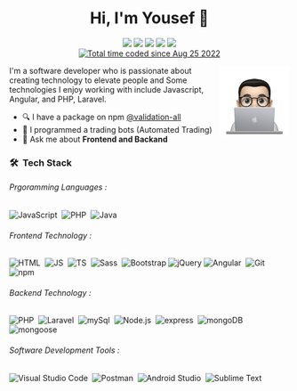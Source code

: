
<h1 align="center">Hi, I'm Yousef 👋</h1>
<p align="center">
    <a href="https://www.linkedin.com/in/yousefhatem"><img src="https://img.shields.io/badge/linkedin-%230177B5?style=flat&logo=linkedin&logoColor=white"/></a>
    <a href="https://twitter.com/Yousef26Hatem"><img src="https://img.shields.io/badge/twitter-%231FA1F1?style=flat&logo=twitter&logoColor=white"/></a>
    <a href="https://wakatime.com/@YousefHatem"><img src="https://img.shields.io/badge/-wakatime-e9f1ff?style=flat&logo=wakatime&logoColor=000"/></a>
    <a href="https://t.me/Yousef26Hatem"><img src="https://img.shields.io/badge/telegram-%2329aaed?style=flat&logo=telegram&logoColor=white"/></a>
    <a href="https://www.facebook.com/Yousef26Hatem"><img src="https://img.shields.io/badge/facebook-%230d8cf0?style=flat&logo=facebook&logoColor=white"/></a><br>
    <a href="https://wakatime.com/@0a45cedb-bdae-41f3-8bca-5101bf18eeab"><img src="https://wakatime.com/badge/user/0a45cedb-bdae-41f3-8bca-5101bf18eeab.svg" alt="Total time coded since Aug 25 2022"/></a>
</p>  
  
  <img src="https://github.com/Yousef-Hatem/Yousef-Hatem/blob/main/profile-img.png" align="right" width="25%"/>

I'm a software developer who is passionate about creating technology to elevate people and Some technologies I enjoy working with include Javascript, Angular, and PHP, Laravel.

- 🔍 I have a package on npm [@validation-all](https://www.npmjs.com/package/validation-all)
- 🤖 I programmed a trading bots (Automated Trading)
- 💬 Ask me about **Frontend and Backand**


### 🛠 &nbsp;Tech Stack
###### Prgoramming Languages :
![JavaScript](https://img.shields.io/badge/-JavaScript-05122A?style=flat&logo=javascript)&nbsp;
![PHP](https://img.shields.io/badge/-PHP-05122A?style=flat&logo=php)&nbsp;
![Java](https://img.shields.io/badge/-Java-05122A?style=flat&logo=java&logoColor=FFA518)&nbsp;

###### Frontend Technology :
![HTML](https://img.shields.io/badge/-HTML-05122A?style=flat&logo=HTML5)&nbsp;
![JS](https://img.shields.io/badge/-JavaScript-05122A?style=flat&logo=javascript)&nbsp;
![TS](https://img.shields.io/badge/-TypeScript-05122A?style=flat&logo=typescript)&nbsp;
![Sass](https://img.shields.io/badge/-Sass-05122A?style=flat&logo=Sass)&nbsp;
![Bootstrap](https://img.shields.io/badge/-Bootstrap-05122A?style=flat&logo=bootstrap&logoColor=63D7)
![jQuery](https://img.shields.io/badge/-jQuery-05122A?style=flat&logo=jQuery)
![Angular](https://img.shields.io/badge/-Angular-05122A?style=flat&logo=angular&logoColor=ff3d3d)&nbsp;
![Git](https://img.shields.io/badge/-Git-05122A?style=flat&logo=git)&nbsp;
![npm](https://img.shields.io/badge/-npm-05122A?style=flat&logo=npm)&nbsp;

###### Backend Technology :
![PHP](https://img.shields.io/badge/-PHP-05122A?style=flat&logo=php)&nbsp;
![Laravel](https://img.shields.io/badge/-Laravel-05122A?style=flat&logo=laravel)&nbsp;
![mySql](https://img.shields.io/badge/-MySql-05122A?style=flat&logo=mySql&logoColor=fff)&nbsp;
![Node.js](https://img.shields.io/badge/-Node.js-05122A?style=flat&logo=node.js)&nbsp;
![express](https://img.shields.io/badge/-Express-05122A?style=flat&logo=express)&nbsp;
![mongoDB](https://img.shields.io/badge/-MongoDB-05122A?style=flat&logo=mongoDB)&nbsp;
![mongoose](https://img.shields.io/badge/-Mongoose%20ODM-05122A?style=flat&logo=mongoose)&nbsp;

###### Software Development Tools :
![Visual Studio Code](https://img.shields.io/badge/-Visual%20Studio%20Code-05122A?style=flat&logo=visual-studio-code&logoColor=007ACC)&nbsp;
![Postman](https://img.shields.io/badge/-Postman-05122A?style=flat&logo=postman)&nbsp;
![Android Studio](https://img.shields.io/badge/-Android%20Studio-05122A?style=flat&logo=android-studio)&nbsp;
![Sublime Text](https://img.shields.io/badge/-Sublime%20Text-05122A?style=flat&logo=sublimetext)&nbsp;

